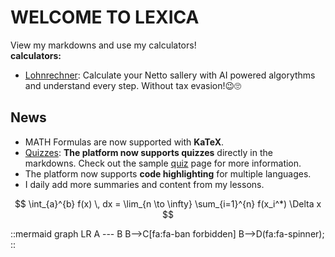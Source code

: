 # WELCOME TO LEXICA

View my markdowns and use my calculators!
\
**calculators:**

- [Lohnrechner](/lohnrechner): Calculate your Netto sallery with AI powered algorythms and understand every step. Without tax evasion!😉🙄

## News

- MATH Formulas are now supported with **KaTeX**.
- [Quizzes](/else/textquiz): **The platform now supports quizzes** directly in the markdowns. Check out the sample [quiz](/else/textquiz) page for more information.
- The platform now supports **code highlighting** for multiple languages.
- I daily add more summaries and content from my lessons.

$$
\int_{a}^{b} f(x) \, dx = \lim_{n \to \infty} \sum_{i=1}^{n} f(x_i^*) \Delta x
$$

::mermaid
    graph LR
    A --- B
    B-->C[fa:fa-ban forbidden]
    B-->D(fa:fa-spinner);
::